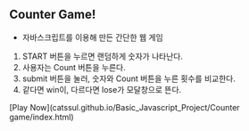 Counter Game!
-------------

* 자바스크립트를 이용해 만든 간단한 웹 게임
1. START 버튼을 누르면 랜덤하게 숫자가 나타난다.
2. 사용자는 Count 버튼을 누른다.
3. submit 버튼을 눌러, 숫자와 Count 버튼을 누른 횟수를 비교한다.
4. 같다면 win이, 다르다면 lose가 모달창으로 뜬다.

[Play Now](catssul.github.io/Basic_Javascript_Project/Counter game/index.html)
